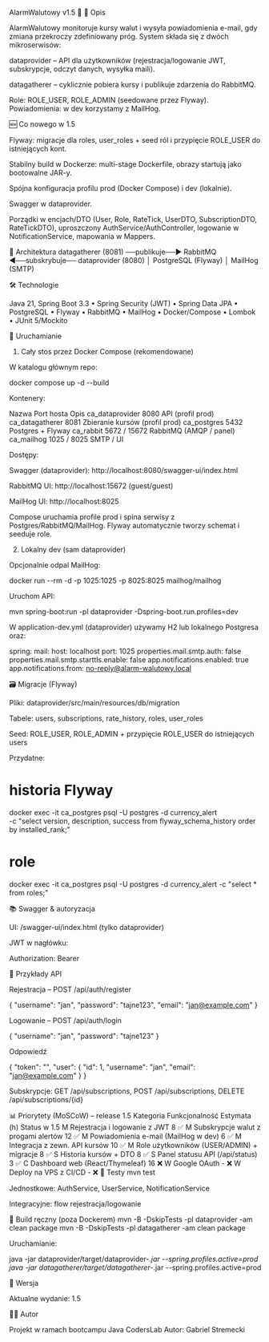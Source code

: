 AlarmWalutowy v1.5 🎯
📌 Opis

AlarmWalutowy monitoruje kursy walut i wysyła powiadomienia e-mail, gdy zmiana przekroczy zdefiniowany próg. System składa się z dwóch mikroserwisów:

dataprovider – API dla użytkowników (rejestracja/logowanie JWT, subskrypcje, odczyt danych, wysyłka maili).

datagatherer – cyklicznie pobiera kursy i publikuje zdarzenia do RabbitMQ.

Role: ROLE_USER, ROLE_ADMIN (seedowane przez Flyway).
Powiadomienia: w dev korzystamy z MailHog.

🆕 Co nowego w 1.5

Flyway: migracje dla roles, user_roles + seed ról i przypięcie ROLE_USER do istniejących kont.

Stabilny build w Dockerze: multi-stage Dockerfile, obrazy startują jako bootowalne JAR-y.

Spójna konfiguracja profilu prod (Docker Compose) i dev (lokalnie).

Swagger w dataprovider.

Porządki w encjach/DTO (User, Role, RateTick, UserDTO, SubscriptionDTO, RateTickDTO), uproszczony AuthService/AuthController, logowanie w NotificationService, mapowania w Mappers.

🧱 Architektura
datagatherer (8081) ──publikuje──▶ RabbitMQ ◀──subskrybuje── dataprovider (8080)
│
PostgreSQL (Flyway)
│
MailHog (SMTP)

🛠 Technologie

Java 21, Spring Boot 3.3 • Spring Security (JWT) • Spring Data JPA • PostgreSQL • Flyway • RabbitMQ • MailHog • Docker/Compose • Lombok • JUnit 5/Mockito

🚀 Uruchamianie
1) Cały stos przez Docker Compose (rekomendowane)

W katalogu głównym repo:

docker compose up -d --build


Kontenery:

Nazwa	Port hosta	Opis
ca_dataprovider	8080	API (profil prod)
ca_datagatherer	8081	Zbieranie kursów (profil prod)
ca_postgres	5432	Postgres + Flyway
ca_rabbit	5672 / 15672	RabbitMQ (AMQP / panel)
ca_mailhog	1025 / 8025	SMTP / UI

Dostępy:

Swagger (dataprovider): http://localhost:8080/swagger-ui/index.html

RabbitMQ UI: http://localhost:15672
(guest/guest)

MailHog UI: http://localhost:8025

Compose uruchamia profile prod i spina serwisy z Postgres/RabbitMQ/MailHog. Flyway automatycznie tworzy schemat i seeduje role.

2) Lokalny dev (sam dataprovider)

Opcjonalnie odpal MailHog:

docker run --rm -d -p 1025:1025 -p 8025:8025 mailhog/mailhog


Uruchom API:

mvn spring-boot:run -pl dataprovider -Dspring-boot.run.profiles=dev


W application-dev.yml (dataprovider) używamy H2 lub lokalnego Postgresa oraz:

spring:
mail:
host: localhost
port: 1025
properties.mail.smtp.auth: false
properties.mail.smtp.starttls.enable: false
app.notifications.enabled: true
app.notifications.from: no-reply@alarm-walutowy.local

🗃️ Migracje (Flyway)

Pliki: dataprovider/src/main/resources/db/migration

Tabele: users, subscriptions, rate_history, roles, user_roles

Seed: ROLE_USER, ROLE_ADMIN + przypięcie ROLE_USER do istniejących users

Przydatne:

# historia Flyway
docker exec -it ca_postgres psql -U postgres -d currency_alert \
-c "select version, description, success from flyway_schema_history order by installed_rank;"

# role
docker exec -it ca_postgres psql -U postgres -d currency_alert -c "select * from roles;"

📚 Swagger & autoryzacja

UI: /swagger-ui/index.html (tylko dataprovider)

JWT w nagłówku:

Authorization: Bearer <jwt-token>

🔑 Przykłady API

Rejestracja – POST /api/auth/register

{ "username": "jan", "password": "tajne123", "email": "jan@example.com" }


Logowanie – POST /api/auth/login

{ "username": "jan", "password": "tajne123" }


Odpowiedź

{
"token": "<jwt-token>",
"user": { "id": 1, "username": "jan", "email": "jan@example.com" }
}


Subskrypcje:
GET /api/subscriptions, POST /api/subscriptions, DELETE /api/subscriptions/{id}

📊 Priorytety (MoSCoW) – release 1.5
Kategoria	Funkcjonalność	Estymata (h)	Status w 1.5
M	Rejestracja i logowanie z JWT	8	✅
M	Subskrypcje walut z progami alertów	12	✅
M	Powiadomienia e-mail (MailHog w dev)	6	✅
M	Integracja z zewn. API kursów	10	✅
M	Role użytkowników (USER/ADMIN) + migracje	8	✅
S	Historia kursów + DTO	8	✅
S	Panel statusu API (/api/status)	3	✅
C	Dashboard web (React/Thymeleaf)	16	❌
W	Google OAuth	-	❌
W	Deploy na VPS z CI/CD	-	❌
🧪 Testy
mvn test


Jednostkowe: AuthService, UserService, NotificationService

Integracyjne: flow rejestracja/logowanie

🧰 Build ręczny (poza Dockerem)
mvn -B -DskipTests -pl dataprovider -am clean package
mvn -B -DskipTests -pl datagatherer -am clean package


Uruchamianie:

java -jar dataprovider/target/dataprovider-*.jar --spring.profiles.active=prod
java -jar datagatherer/target/datagatherer-*.jar --spring.profiles.active=prod

📄 Wersja

Aktualne wydanie: 1.5

👨‍💻 Autor

Projekt w ramach bootcampu Java CodersLab
Autor: Gabriel Stremecki